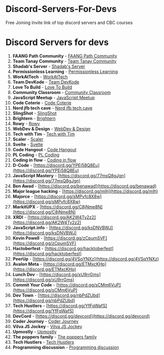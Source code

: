 # Discord-Servers-For-Devs
Free Joining Invite link of top discord servers and CBC courses 


# Discord Servers for devs

 

1. **FAANG Path Community** -   [FAANG Path Community](https://discord.gg/sNbVR425eT)
2. **Team Tanay Community** -   [Team Tanay Community](https://discord.gg/cHubmyc95G)
3. **Shadab's Server** - [Shadab's Server](https://discord.gg/YBT88pYXXj)
4. **Permissionless Learning** - [Permissionless Learning](https://discord.gg/DMQxfZkNvV)
5. **WorkAtTech** - [WorkAtTech](https://discord.gg/RW8uM2jkas)
6. **Team DevKode** - [Team DevKode](https://discord.gg/2wwgTvDehx)
7. **Love To Build** - [Love To Build](https://discord.gg/djAr4eB4fv)
8. **Community Classroom** - [Community Classroom](https://discord.gg/Pq7mvXKKmf)
9. **JavaScript Meetup** - [JavaScript Meetup](https://discord.gg/78TAbPAyaB)
10. **Code Coterie** - [Code Coterie](https://discord.gg/5nFB27SRfz)
12. **Nerd jfb tech cave**  - [Nerd jfb tech cave](https://discord.gg/t2VzCgqe8f)
13. **SlingShot** - [SlingShot](https://discord.gg/DxSQtEfsvr)
14. **Brightern** - [Brightern](https://discord.gg/xk9XhK3eKt)
15. **Rowy** - [Rowy](https://discord.gg/VNECwWXP3X)
16. **WebDev & Design** - [WebDev & Design](https://discord.gg/vRbqZm2dyj)
17. **Tech with Tim** - [Tech with Tim](https://discord.gg/RbZBqwSaF7)
18. **Scaler** - [Scaler](https://discord.gg/ZAQZpjT98V)
19. **Svelte** - [Svelte](https://discord.gg/4WENnwW793)
20. **Code Hangout** - [Code Hangout](https://discord.gg/cU6E5FVAHu)
21. **PL Coding** - [PL Coding](https://discord.gg/qgYBVQ979S)
22. **Coding in flow** - [Coding in flow](https://discord.gg/jU7G2E4kHk)
23. **D-Code** - [https://discord.gg/YPEj58Q8Eu](https://discord.gg/YPEj58Q8Eu)
24. **JavaScript Mastery** - [https://discord.gg/77msQ8gJgn](https://discord.gg/77msQ8gJgn)
25. **Ben Awad** - [https://discord.gg/benawad](https://discord.gg/benawad)
26. **Major league hacking** - [https://discord.gg/mlh](https://discord.gg/mlh)
27. **Majorce** - [https://discord.gg/sMPvfc8X8w](https://discord.gg/sMPvfc8X8w)
28. **MarkitUPX** - [https://discord.gg/C8jNme8N](https://discord.gg/C8jNme8N)
29. **XRDI** - [https://discord.gg/AK2W4Ty2z2](https://discord.gg/AK2W4Ty2z2)
30. **JavaScript.info** - [https://discord.gg/ksDNVBWJ](https://discord.gg/ksDNVBWJ)
31. **Kevin Powell** - [https://discord.gg/zCpumSVF](https://discord.gg/zCpumSVF)
32. **Hactoberfest** - [https://discord.gg/hacktoberfest](https://discord.gg/hacktoberfest)
33. **PeerUp** - [https://discord.gg/4VSqYNXz](https://discord.gg/4VSqYNXz)
34. **Avalon Meta** - [https://discord.gg/ETMxcKHp](https://discord.gg/ETMxcKHp)
35. **Lunch Dev** - [https://discord.gg/xU9rrGms](https://discord.gg/xU9rrGms)
36. **Commit Your Code** - [https://discord.gg/sCMm6VuP](https://discord.gg/sCMm6VuP)
37. **Dev Town** - [https://discord.gg/nbPdZUbd](https://discord.gg/nbPdZUbd)
38. **Tech Hustlers** - [https://discord.gg/YfFqWafS](https://discord.gg/YfFqWafS)
39. **DevCord** - [https://discord.gg/devcord](https://discord.gg/devcord)
40. **Coder Journey** - [Coder Journey](https://discord.gg/4NfvHTKB)
41. **Vilva JS Jockey** - [Vilva JS Jockey](https://discord.gg/YU37SF3G)
42. **Upmostly** - [Upmostly](https://discord.gg/5ZDmP87p)
43. **The poppers family** - [The poppers family](https://discord.gg/JrbhbtEb)
44. **Tech Hustlers** - [Tech Hustlers](https://discord.gg/YfFqWafS)
45. **Programming discussion** - [Programming discussion](https://discord.gg/progdisc)
